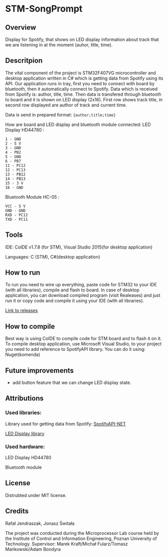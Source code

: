 # STM-SongPrompt
## Overview
Display for Spotify, that shows on LED display information about track 
that we are listening in at the moment (auhor, title, time).

## Descritpion
The vital component of the project is STM32F407VG microcontroller and desktop 
application written in C# which is getting data from Spotify using its API. 
Our application runs in tray, first you need to connect with board by bluetooth, then it 
automatically connect to Spotify. Data which is received from Spotify is: author, title, time.
Then data is transfered through bluetooth to board and it is shown on LED display (2x16).
First row shows track title, in second row displayed are author of track and current time.

Data is send in prepared format:
`{author;title;time}`

How are board and LED display and bluetooth module connected:
LED Display HD44780 : 
```
1 - GND 
2 - 5 V 
3 - GND 
4 - PB2 
5 - GND 
6 - PB7 
11 - PC12
12 - PC13 
13 - PB12 
14 - PB13 
15 - 3 V 
16 - GND
```
Bluetooth Module HC-05 : 
```
VCC - 5 V
GND - GND
RXD - PC12
TXD - PC11
```
## Tools
IDE: CoIDE v1.7.8 (for STM), Visual Studio 2015(for desktop application)

Languages: C (STM), C#(desktop application)


## How to run
To run you need to wire up everything, paste code for STM32 to your IDE (with all libraries), 
compile and flash to board. In case of desktop application, you can download compiled 
program (visit Realeases) and just run it or copy code and compile it using your IDE 
(with all libraries).

[Link to releases](https://github.com/PUT-PTM/STM-SongPrompt/releases/tag/SongPrompt0.1)

## How to compile
Best way is using CoIDE to compile code for STM board and to flash it on it.
To compile desktop application, use Microsoft Visual Studio, to your project you need to add reference to SpotifyAPI library. You can do it using:
Nuget(komenda)

## Future improvements
- add button feature that we can change LED display state.

## Attributions
### Used libraries:

Library used for getting data from Spotify: [SpotifyAPI-NET](https://github.com/JohnnyCrazy/SpotifyAPI-NET)

[LED Display library](https://stm32f4-discovery.net/2014/06/library-16-interfacing-hd44780-lcd-controller-with-stm32f4/)
### Used hardware:
LED Display HD44780

Bluetooth module

## License
Distrubted under MIT license.

## Credits
Rafał Jendraszak, Jonasz Świtała

The project was conducted during the Microprocessor Lab course held by the Institute of Control and Information Engineering, Poznan University of Technology.
Supervisor: Marek Kraft/Michał Fularz/Tomasz Mańkowski/Adam Bondyra
